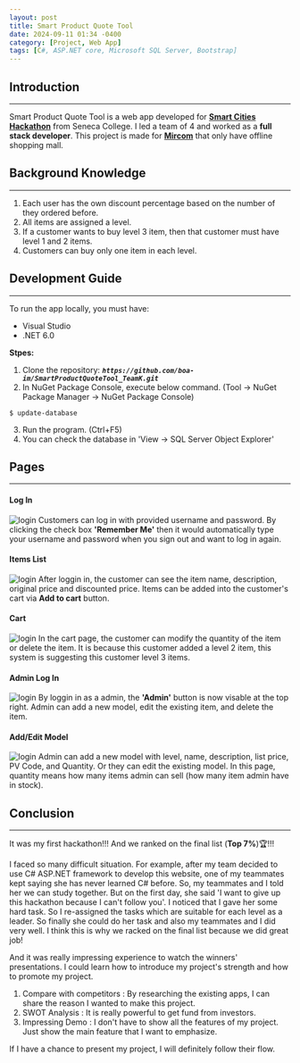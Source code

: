```yaml
---
layout: post
title: Smart Product Quote Tool
date: 2024-09-11 01:34 -0400
category: [Project, Web App]
tags: [C#, ASP.NET core, Microsoft SQL Server, Bootstrap]
---
```


## Introduction
---
Smart Product Quote Tool is a web app developed for [**Smart Cities Hackathon**](https://2023.senecahackathon.com) from Seneca College. 
I led a team of 4 and worked as a **full stack developer**.
This project is made for [**Mircom**](https://mircom.com) that only have offline shopping mall.

## Background Knowledge
---
1. Each user has the own discount percentage based on the number of they ordered before.
2. All items are assigned a level.
3. If a customer wants to buy level 3 item, then that customer must have level 1 and 2 items.
4. Customers can buy only one item in each level.

## Development Guide
---
To run the app locally, you must have:
- Visual Studio
- .NET 6.0

**Stpes:**
1. Clone the repository:
**_`https://github.com/boa-im/SmartProductQuoteTool_TeamK.git`_**
2. In NuGet Package Console, execute below command. (Tool -> NuGet Package Manager -> NuGet Package Console)
```shell
$ update-database
```
3. Run the program. (Ctrl+F5)
4. You can check the database in 'View -> SQL Server Object Explorer'

## Pages
---
#### Log In
![login](https://raw.githubusercontent.com/boa-im/SmartProductQuoteTool_TeamK/master/img/4.png)
Customers can log in with provided username and password.
By clicking the check box **'Remember Me'** then it would automatically type your username and password when you sign out and want to log in again.

#### Items List
![login](https://raw.githubusercontent.com/boa-im/SmartProductQuoteTool_TeamK/master/img/2.png)
After loggin in, the customer can see the item name, description, original price and discounted price.
Items can be added into the customer's cart via **Add to cart** button.

#### Cart
![login](https://raw.githubusercontent.com/boa-im/SmartProductQuoteTool_TeamK/master/img/3.png)
In the cart page, the customer can modify the quantity of the item or delete the item.
It is because this customer added a level 2 item, this system is suggesting this customer level 3 items.

#### Admin Log In
![login](https://raw.githubusercontent.com/boa-im/SmartProductQuoteTool_TeamK/master/img/5.png)
By loggin in as a admin, the **'Admin'** button is now visable at the top right.
Admin can add a new model, edit the existing item, and delete the item.

#### Add/Edit Model
![login](https://raw.githubusercontent.com/boa-im/SmartProductQuoteTool_TeamK/master/img/6.png)
Admin can add a new model with level, name, description, list price, PV Code, and Quantity.
Or they can edit the existing model.
In this page, quantity means how many items admin can sell (how many item admin have in stock).

## Conclusion
---
It was my first hackathon!!! And we ranked on the final list (**Top 7%**)🏆!!!

I faced so many difficult situation. For example, after my team decided to use C# ASP.NET framework to develop this website, one of my teammates kept saying she has never learned C# before. So, my teammates and I told her we can study together. But on the first day, she said 'I want to give up this hackathon because I can't follow you'. I noticed that I gave her some hard task. So I re-assigned the tasks which are suitable for each level as a leader. So finally she could do her task and also my teammates and I did very well. I think this is why we racked on the final list because we did great job!

And it was really impressing experience to watch the winners' presentations. I could learn how to introduce my project's strength and how to promote my project.   
1. Compare with competitors
: By researching the existing apps, I can share the reason I wanted to make this project.
2. SWOT Analysis
: It is really powerful to get fund from investors.
3. Impressing Demo
: I don't have to show all the features of my project. Just show the main feature that I want to emphasize.

If I have a chance to present my project, I will definitely follow their flow.